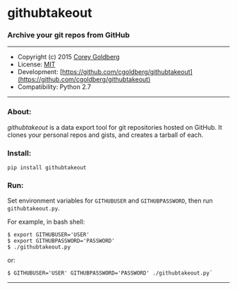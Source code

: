 # githubtakeout

### Archive your git repos from GitHub

---

- Copyright (c) 2015 [Corey Goldberg](https://github.com/cgoldberg)
- License: [MIT](https://opensource.org/licenses/MIT)
- Development: [https://github.com/cgoldberg/githubtakeout](https://github.com/cgoldberg/githubtakeout)
- Compatibility: Python 2.7

----

### About:

_githubtakeout_ is a data export tool for git repositories hosted on GitHub.  It clones your personal repos and gists, and creates a tarball of each.

### Install:

`pip install githubtakeout`

### Run:

Set environment variables for `GITHUBUSER` and `GITHUBPASSWORD`, then run `githubtakeout.py`.

For example, in bash shell:

    $ export GITHUBUSER='USER'
    $ export GITHUBPASSWORD='PASSWORD'
    $ ./githubtakeout.py

or:

    $ GITHUBUSER='USER' GITHUBPASSWORD='PASSWORD' ./githubtakeout.py`

----

